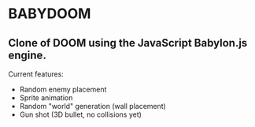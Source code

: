 # BABYDOOM
## Clone of DOOM using the JavaScript Babylon.js engine.

Current features:

+ Random enemy placement
+ Sprite animation
+ Random "world" generation (wall placement)
+ Gun shot (3D bullet, no collisions yet)